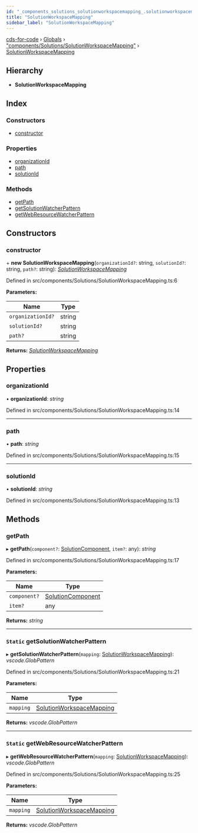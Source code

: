 ```yaml
---
id: "_components_solutions_solutionworkspacemapping_.solutionworkspacemapping"
title: "SolutionWorkspaceMapping"
sidebar_label: "SolutionWorkspaceMapping"
---
```


[cds-for-code](../index.md) › [Globals](../globals.md) › ["components/Solutions/SolutionWorkspaceMapping"](../modules/_components_solutions_solutionworkspacemapping_.md) › [SolutionWorkspaceMapping](_components_solutions_solutionworkspacemapping_.solutionworkspacemapping.md)

## Hierarchy

* **SolutionWorkspaceMapping**

## Index

### Constructors

* [constructor](_components_solutions_solutionworkspacemapping_.solutionworkspacemapping.md#constructor)

### Properties

* [organizationId](_components_solutions_solutionworkspacemapping_.solutionworkspacemapping.md#organizationid)
* [path](_components_solutions_solutionworkspacemapping_.solutionworkspacemapping.md#path)
* [solutionId](_components_solutions_solutionworkspacemapping_.solutionworkspacemapping.md#solutionid)

### Methods

* [getPath](_components_solutions_solutionworkspacemapping_.solutionworkspacemapping.md#getpath)
* [getSolutionWatcherPattern](_components_solutions_solutionworkspacemapping_.solutionworkspacemapping.md#static-getsolutionwatcherpattern)
* [getWebResourceWatcherPattern](_components_solutions_solutionworkspacemapping_.solutionworkspacemapping.md#static-getwebresourcewatcherpattern)

## Constructors

###  constructor

\+ **new SolutionWorkspaceMapping**(`organizationId?`: string, `solutionId?`: string, `path?`: string): *[SolutionWorkspaceMapping](_components_solutions_solutionworkspacemapping_.solutionworkspacemapping.md)*

Defined in src/components/Solutions/SolutionWorkspaceMapping.ts:6

**Parameters:**

Name | Type |
------ | ------ |
`organizationId?` | string |
`solutionId?` | string |
`path?` | string |

**Returns:** *[SolutionWorkspaceMapping](_components_solutions_solutionworkspacemapping_.solutionworkspacemapping.md)*

## Properties

###  organizationId

• **organizationId**: *string*

Defined in src/components/Solutions/SolutionWorkspaceMapping.ts:14

___

###  path

• **path**: *string*

Defined in src/components/Solutions/SolutionWorkspaceMapping.ts:15

___

###  solutionId

• **solutionId**: *string*

Defined in src/components/Solutions/SolutionWorkspaceMapping.ts:13

## Methods

###  getPath

▸ **getPath**(`component?`: [SolutionComponent](../enums/_api_cdssolutions_.cdssolutions.solutioncomponent.md), `item?`: any): *string*

Defined in src/components/Solutions/SolutionWorkspaceMapping.ts:17

**Parameters:**

Name | Type |
------ | ------ |
`component?` | [SolutionComponent](../enums/_api_cdssolutions_.cdssolutions.solutioncomponent.md) |
`item?` | any |

**Returns:** *string*

___

### `Static` getSolutionWatcherPattern

▸ **getSolutionWatcherPattern**(`mapping`: [SolutionWorkspaceMapping](_components_solutions_solutionworkspacemapping_.solutionworkspacemapping.md)): *vscode.GlobPattern*

Defined in src/components/Solutions/SolutionWorkspaceMapping.ts:21

**Parameters:**

Name | Type |
------ | ------ |
`mapping` | [SolutionWorkspaceMapping](_components_solutions_solutionworkspacemapping_.solutionworkspacemapping.md) |

**Returns:** *vscode.GlobPattern*

___

### `Static` getWebResourceWatcherPattern

▸ **getWebResourceWatcherPattern**(`mapping`: [SolutionWorkspaceMapping](_components_solutions_solutionworkspacemapping_.solutionworkspacemapping.md)): *vscode.GlobPattern*

Defined in src/components/Solutions/SolutionWorkspaceMapping.ts:25

**Parameters:**

Name | Type |
------ | ------ |
`mapping` | [SolutionWorkspaceMapping](_components_solutions_solutionworkspacemapping_.solutionworkspacemapping.md) |

**Returns:** *vscode.GlobPattern*
